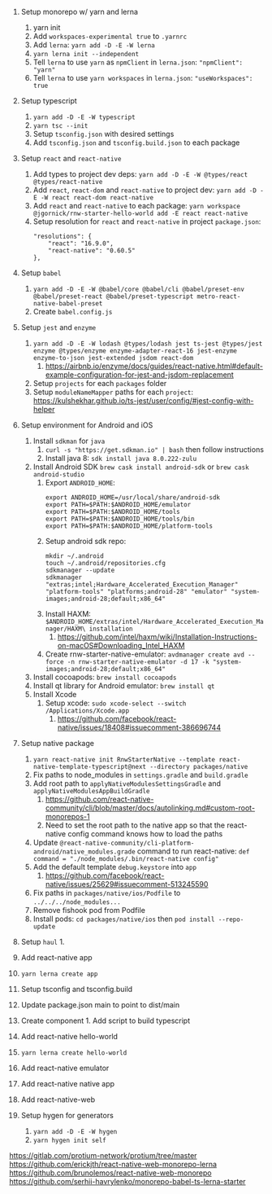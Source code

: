 1. Setup monorepo w/ yarn and lerna
	1. yarn init
	1. Add `workspaces-experimental true` to `.yarnrc`
	1. Add `lerna`: `yarn add -D -E -W lerna`
	1. `yarn lerna init --independent`
	1. Tell `lerna` to use `yarn` as `npmClient` in `lerna.json`: `"npmClient": "yarn"`
	1. Tell `lerna` to use `yarn workspaces` in `lerna.json`: 		`"useWorkspaces": true`
1. Setup typescript
	1. `yarn add -D -E -W typescript`
	1. `yarn tsc --init`
	1. Setup `tsconfig.json` with desired settings
	1. Add `tsconfig.json` and `tsconfig.build.json` to each package
1. Setup `react` and `react-native`
	1. Add types to project dev deps: `yarn add -D -E -W @types/react @types/react-native`
	1. Add `react`, `react-dom` and `react-native` to project dev: `yarn add -D -E -W react react-dom react-native`
	1. Add `react` and `react-native` to each package: `yarn workspace @jgornick/rnw-starter-hello-world add -E react react-native`
	1. Setup resolution for `react` and `react-native` in project `package.json`:
		```
		"resolutions": {
			"react": "16.9.0",
			"react-native": "0.60.5"
		},
		```

1. Setup `babel`
	1. `yarn add -D -E -W @babel/core @babel/cli @babel/preset-env @babel/preset-react @babel/preset-typescript metro-react-native-babel-preset`
	1. Create `babel.config.js`

1. Setup `jest` and `enzyme`
	1. `yarn add -D -E -W lodash @types/lodash jest ts-jest @types/jest enzyme @types/enzyme enzyme-adapter-react-16 jest-enzyme enzyme-to-json jest-extended jsdom react-dom`
		1. https://airbnb.io/enzyme/docs/guides/react-native.html#default-example-configuration-for-jest-and-jsdom-replacement
	1. Setup `projects` for each `packages` folder
	1. Setup `moduleNameMapper` paths for each `project`: https://kulshekhar.github.io/ts-jest/user/config/#jest-config-with-helper

1. Setup environment for Android and iOS
	1. Install `sdkman` for `java`
		1. `curl -s "https://get.sdkman.io" | bash` then follow instructions
		1. Install java 8: `sdk install java 8.0.222-zulu`
	1. Install Android SDK `brew cask install android-sdk` or `brew cask android-studio`
		1. Export `ANDROID_HOME`:
			```
			export ANDROID_HOME=/usr/local/share/android-sdk
			export PATH=$PATH:$ANDROID_HOME/emulator
			export PATH=$PATH:$ANDROID_HOME/tools
			export PATH=$PATH:$ANDROID_HOME/tools/bin
			export PATH=$PATH:$ANDROID_HOME/platform-tools
			```
		1. Setup android sdk repo:
			```
			mkdir ~/.android
			touch ~/.android/repositories.cfg
			sdkmanager --update
			sdkmanager "extras;intel;Hardware_Accelerated_Execution_Manager" "platform-tools" "platforms;android-28" "emulator" "system-images;android-28;default;x86_64"
			```
		1. Install HAXM: `$ANDROID_HOME/extras/intel/Hardware_Accelerated_Execution_Manager/HAXM\ installation`
			1. https://github.com/intel/haxm/wiki/Installation-Instructions-on-macOS#Downloading_Intel_HAXM
		1. Create rnw-starter-native-emulator: `avdmanager create avd --force -n rnw-starter-native-emulator -d 17 -k "system-images;android-28;default;x86_64"`
	1. Install cocoapods: `brew install cocoapods`
	1. Install qt library for Android emulator: `brew install qt`
	1. Install Xcode
		1. Setup xcode: `sudo xcode-select --switch /Applications/Xcode.app`
			1. https://github.com/facebook/react-native/issues/18408#issuecomment-386696744

1. Setup native package
	1. `yarn react-native init RnwStarterNative --template react-native-template-typescript@next --directory packages/native`
	1. Fix paths to node_modules in `settings.gradle` and `build.gradle`
	1. Add root path to `applyNativeModulesSettingsGradle` and `applyNativeModulesAppBuildGradle`
		1. https://github.com/react-native-community/cli/blob/master/docs/autolinking.md#custom-root-monorepos-1
		1. Need to set the root path to the native app so that the react-native config command knows how to load the paths
	1. Update `@react-native-community/cli-platform-android/native_modules.grade` command to run react-native: `def command = "./node_modules/.bin/react-native config"`
	1. Add the default template `debug.keystore` into `app`
		1. https://github.com/facebook/react-native/issues/25629#issuecomment-513245590
	1. Fix paths in `packages/native/ios/Podfile` to `../../../node_modules...`
	1. Remove fishook pod from Podfile
	1. Install pods: `cd packages/native/ios` then `pod install --repo-update`

1. Setup `haul`
	1.


1. Add react-native app
  1. `yarn lerna create app`
  1. Setup tsconfig and tsconfig.build
  1. Update package.json main to point to dist/main
  1. Create component
	1. Add script to build typescript

1. Add react-native hello-world
  1. `yarn lerna create hello-world`
1. Add react-native emulator
1. Add react-native native app
1. Add react-native-web


1. Setup hygen for generators
	1. `yarn add -D -E -W hygen`
	1. `yarn hygen init self`


https://gitlab.com/protium-network/protium/tree/master
https://github.com/erickjth/react-native-web-monorepo-lerna
https://github.com/brunolemos/react-native-web-monorepo
https://github.com/serhii-havrylenko/monorepo-babel-ts-lerna-starter
